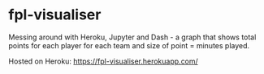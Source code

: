 # fpl-visualiser

Messing around with Heroku, Jupyter and Dash - a graph that shows total points for each player for each team and size of point = minutes played.

Hosted on Heroku: https://fpl-visualiser.herokuapp.com/
